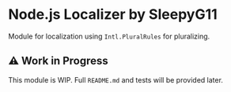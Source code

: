 # Node.js Localizer by SleepyG11
Module for localization using `Intl.PluralRules` for pluralizing.

## ⚠ Work in Progress
This module is WIP. Full `README.md` and tests will be provided later.